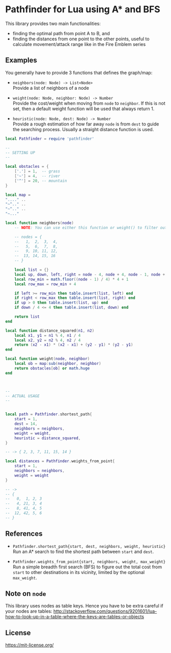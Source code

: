# Pathfinder for Lua using A* and BFS

This library provides two main functionalities:

- finding the optimal path from point A to B, and
- finding the distances from one point to the other points, useful to calculate movement/attack range like in the Fire Emblem series


## Examples

You generally have to provide 3 functions that defines the graph/map:

- `neighbors(node: Node) -> List<Node>`<br>
  Provide a list of neighbors of a node

- `weight(node: Node, neighbor: Node) -> Number`<br>
  Provide the cost/weight when moving from `node` to `neighbor`. If this is not set, then a default weight function will be used that always return 1.

- `heuristic(node: Node, dest: Node) -> Number`<br>
  Provide a rough estimation of how far away `node` is from `dest` to guide the searching process. Usually a straight distance function is used.


```lua
local Pathfinder = require 'pathfinder'

--
-- SETTING UP
--

local obstacles = {
	['.'] = 1,  -- grass
	['~'] = 4,  -- river
	['^'] = 20, -- mountain
}

local map = 
"...." ..
"~^.." ..
"~^.." ..
"~..."

local function neighbors(node)
	-- NOTE: You can use either this function or weight() to filter out inaccessible nodes

	-- nodes = {
	-- 	 1,  2,  3,  4,
	-- 	 5,  6,  7,  8,
	-- 	 9, 10, 11, 12,
	-- 	13, 14, 15, 16
	-- }

	local list = {}
	local up, down, left, right = node - 4, node + 4, node - 1, node + 1
	local row_min = math.floor((node - 1) / 4) * 4 + 1
	local row_max = row_min + 4

	if left >= row_min then table.insert(list, left) end
	if right < row_max then table.insert(list, right) end
	if up > 0 then table.insert(list, up) end
	if down / 4 <= 4 then table.insert(list, down) end

	return list
end

local function distance_squared(n1, n2)
	local x1, y1 = n1 % 4, n1 / 4
	local x2, y2 = n2 % 4, n2 / 4
	return (x2 - x1) * (x2 - x1) + (y2 - y1) * (y2 - y1)
end

local function weight(node, neighbor)
	local ob = map:sub(neighbor, neighbor)
	return obstacles[ob] or math.huge
end



--
-- ACTUAL USAGE
--


local path = Pathfinder.shortest_path{
	start = 1,
	dest = 14,
	neighbors = neighbors,
	weight = weight,
	heuristic = distance_squared,
}

-- -> { 2, 3, 7, 11, 15, 14 }

local distances = Pathfinder.weights_from_point{
	start = 1,
	neighbors = neighbors,
	weight = weight
}

-- ->
-- {
-- 	 0,  1, 2, 3
-- 	 4, 21, 3, 4
-- 	 8, 41, 4, 5
-- 	12, 42, 5, 6
-- }
```


## References

- `Pathfinder.shortest_path{start, dest, neighbors, weight, heuristic}`<br>
  Run an A* search to find the shortest path between `start` and `dest`.

- `Pathfinder.weights_from_point{start, neighbors, weight, max_weight}`<br>
  Run a simple breadth first search (BFS) to figure out the total cost from `start` to other destinations in its vicinity, limited by the optional `max_weight`.

## Note on `node`

This library uses nodes as table keys. Hence you have to be extra careful if your nodes are tables:
http://stackoverflow.com/questions/9201601/lua-how-to-look-up-in-a-table-where-the-keys-are-tables-or-objects

## License

https://mit-license.org/